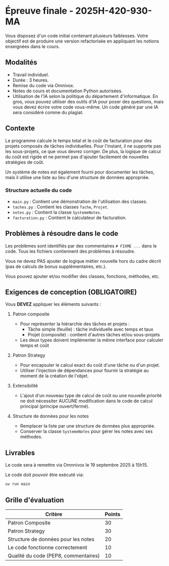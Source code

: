 # Épreuve finale - 2025H-420-930-MA

Vous disposez d'un code initial contenant plusieurs faiblesses.
Votre objectif est de produire une version refactorisée en appliquant les
notions enseignées dans le cours.

## Modalités

- Travail individuel.
- Durée : 3 heures.
- Remise du code via Omnivox.
- Notes de cours et documentation Python autorisées.
- Utilisation de l'IA selon la politique du département d'informatique. En gros, vous pouvez
  utiliser des outils d'IA pour poser des questions, mais vous devez écrire votre
  code vous-même. Un code généré par une IA sera considéré comme du plagiat.

## Contexte

Le programme calcule le temps total et le coût de facturation pour des projets
composés de tâches individuelles. Pour l'instant, il ne supporte pas les
sous-projets, ce que vous devrez corriger. De plus, la logique de calcul du
coût est rigide et ne permet pas d'ajouter facilement de nouvelles stratégies
de coût.

Un système de notes est également fourni pour documenter les tâches, mais il
utilise une liste au lieu d'une structure de données appropriée.

### Structure actuelle du code

- `main.py` : Contient une démonstration de l'utilisation des classes.
- `taches.py` : Contient les classes `Tache`, `Projet`.
- `notes.py` : Contient la classe `SystemeNotes`.
- `facturation.py` : Contient le calculateur de facturation.

## Problèmes à résoudre dans le code

Les problèmes sont identifiés par des commentaires `# FIXME ...` dans le code.
Tous les fichiers contiennent des problèmes à résoudre.

Vous ne devez PAS ajouter de logique métier nouvelle hors du cadre décrit (pas
de calculs de bonus supplémentaires, etc.).

Vous pouvez ajouter et/ou modifier des classes, fonctions, méthodes, etc.

## Exigences de conception (OBLIGATOIRE)

Vous **DEVEZ** appliquer les éléments suivants :

1. Patron composite

	- Pour représenter la hiérarchie des tâches et projets :
	  - Tâche simple (feuille) : tâche individuelle avec temps et taux
	  - Projet (composite) : contient d'autres tâches et/ou sous-projets
	- Les deux types doivent implémenter la même interface pour calculer temps et coût

2. Patron Strategy

	- Pour encapsuler le calcul exact du coût d'une tâche ou d'un projet.
	- Utiliser l'injection de dépendances pour fournir la stratégie au
	moment de la création de l'objet.

3. Extensibilité
	
	- L'ajout d'un nouveau type de calcul de coût ou une nouvelle priorité ne doit
	nécessiter AUCUNE modification dans le code de calcul principal (principe ouvert/fermé).

4. Structure de données pour les notes

	- Remplacer la liste par une structure de données plus appropriée.
	- Conserver la classe `SystemeNotes` pour gérer les notes avec ses méthodes.

## Livrables

Le code sera à remettre via Omnnivox le 19 septembre 2025 à 15h15.

Le code doit pouvoir être exécuté via:

```bash
uv run main
```

## Grille d'évaluation

| Critère                               | Points |
|---------------------------------------|--------|
| Patron Composite                      | 30     |
| Patron Strategy                       | 30     |
| Structure de données pour les notes   | 20     |
| Le code fonctionne correctement       | 10     |
| Qualité du code (PEP8, commentaires)  | 10     |